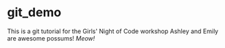 # git_demo
This is a git tutorial for the Girls' Night of Code workshop
Ashley and Emily are awesome possums!
*Meow!*

